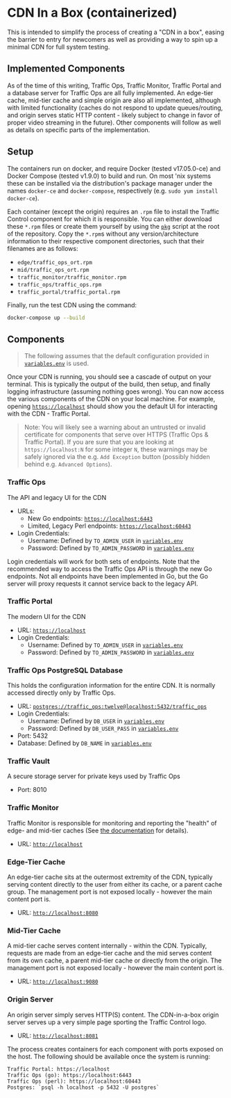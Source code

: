 <!--
	Licensed to the Apache Software Foundation (ASF) under one
	or more contributor license agreements.  See the NOTICE file
	distributed with this work for additional information
	regarding copyright ownership.  The ASF licenses this file
	to you under the Apache License, Version 2.0 (the
	"License"); you may not use this file except in compliance
	with the License.  You may obtain a copy of the License at

	  http://www.apache.org/licenses/LICENSE-2.0

	Unless required by applicable law or agreed to in writing,
	software distributed under the License is distributed on an
	"AS IS" BASIS, WITHOUT WARRANTIES OR CONDITIONS OF ANY
	KIND, either express or implied.  See the License for the
	specific language governing permissions and limitations
	under the License.
-->

# CDN In a Box (containerized)
This is intended to simplify the process of creating a "CDN in a box", easing
the barrier to entry for newcomers as well as providing a way to spin up a
minimal CDN for full system testing.

## Implemented Components
As of the time of this writing, Traffic Ops, Traffic Monitor, Traffic Portal and a
database server for Traffic Ops are all fully implemented. An edge-tier cache,
mid-tier cache and simple origin are also all implemented, although with limited
functionality (caches do not respond to update queues/routing, and origin serves
static HTTP content - likely subject to change in favor of proper video streaming in
the future). Other components will follow as well as details on specific parts of the
implementation.

## Setup
The containers run on docker, and require Docker (tested v17.05.0-ce) and Docker
Compose (tested v1.9.0) to build and run. On most 'nix systems these can be installed
via the distribution's package manager under the names `docker-ce` and
`docker-compose`, respectively (e.g. `sudo yum install docker-ce`).

Each container (except the origin) requires an `.rpm` file to install the Traffic Control
component for which it is responsible. You can either download these `*.rpm` files or
create them yourself by using the [`pkg`](../../pkg) script at the root of the
repository. Copy the `*.rpm`s without any version/architecture information to their
respective component directories, such that their filenames are as follows:

* `edge/traffic_ops_ort.rpm`
* `mid/traffic_ops_ort.rpm`
* `traffic_monitor/traffic_monitor.rpm`
* `traffic_ops/traffic_ops.rpm`
* `traffic_portal/traffic_portal.rpm`

Finally, run the test CDN using the command:

```bash
docker-compose up --build
```

## Components
> The following assumes that the default configuration provided in
> [`variables.env`](./variables.env) is used.

Once your CDN is running, you should see a cascade of output on your terminal. This is
typically the output of the build, then setup, and finally logging infrastructure
(assuming nothing goes wrong). You can now access the various components of the CDN on
your local machine. For example, opening [`https://localhost`](https://localhost) should
show you the default UI for interacting with the CDN - Traffic Portal.

> Note: You will likely see a warning about an untrusted or invalid certificate for
> components that serve over HTTPS (Traffic Ops & Traffic Portal). If you
> are sure that you are looking at `https://localhost:N` for some integer `N`, these
> warnings may be safely ignored via the e.g. `Add Exception` button (possibly hidden
> behind e.g. `Advanced Options`).



### Traffic Ops
The API and legacy UI for the CDN
* URLs:
	* New Go endpoints: [`https://localhost:6443`](https://localhost:6443)
	* Limited, Legacy Perl endpoints: [`https://localhost:60443`](https://localhost:60443)
* Login Credentials:
	* Username: Defined by `TO_ADMIN_USER` in [`variables.env`](./variables.env)
	* Password: Defined by `TO_ADMIN_PASSWORD` in [`variables.env`](./variables.env)

Login credentials will work for both sets of endpoints.
Note that the recommended way to access the Traffic Ops API is through the new Go endpoints.
Not all endpoints have been implemented in Go, but the Go server will proxy requests it cannot
service back to the legacy API.

### Traffic Portal
The modern UI for the CDN
* URL: [`https://localhost`](https://localhost)
* Login Credentials:
	* Username: Defined by `TO_ADMIN_USER` in [`variables.env`](./variables.env)
	* Password: Defined by `TO_ADMIN_PASSWORD` in [`variables.env`](./variables.env)

### Traffic Ops PostgreSQL Database
This holds the configuration information for the entire CDN. It is normally accessed
directly only by Traffic Ops.
* URL: [`postgres://traffic_ops:twelve@localhost:5432/traffic_ops`](postgres://traffic_ops:twelve@localhost:5432/traffic_ops)
* Login Credentials:
	* Username: Defined by `DB_USER` in [`variables.env`](./variables.env)
	* Password: Defined by `DB_USER_PASS` in [`variables.env`](./variables.env)
* Port: 5432
* Database: Defined by `DB_NAME` in [`variables.env`](./variables.env)

### Traffic Vault
A secure storage server for private keys used by Traffic Ops
* Port: 8010

### Traffic Monitor
Traffic Monitor is responsible for monitoring and reporting the "health" of edge- and
mid-tier caches (See [the documentation](http://traffic-control-cdn.readthedocs.io/en//latest/overview/traffic_monitor.html) for details).

* URL: [`http://localhost`](http://localhost)

### Edge-Tier Cache
An edge-tier cache sits at the outermost extremity of the CDN, typically serving content
directly to the user from either its cache, or a parent cache group. The management port
is not exposed locally - however the main content port is.

* URL: [`http://localhost:8080`](http://localhost:8080)

### Mid-Tier Cache
A mid-tier cache serves content internally - within the CDN. Typically, requests are
made from an edge-tier cache and the mid serves content from its own cache, a parent
mid-tier cache or directly from the origin. The management port is not exposed locally -
however the main content port is.

* URL: [`http://localhost:9080`](http://localhost:8081)

### Origin Server
An origin server simply serves HTTP(S) content. The CDN-in-a-box origin server serves up
a very simple page sporting the Traffic Control logo.

* URL: [`http://localhost:8081`](http://localhost:9080)

The process creates containers for each component with ports exposed on the host.  The
following should be available once the system is running:

	Traffic Portal: https://localhost
	Traffic Ops (go): https://localhost:6443
	Traffic Ops (perl): https://localhost:60443
	Postgres: `psql -h localhost -p 5432 -U postgres`
